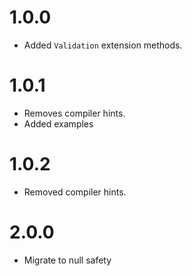 # 1.0.0

- Added `Validation` extension methods.

# 1.0.1

- Removes compiler hints.
- Added examples

# 1.0.2

- Removed compiler hints.

# 2.0.0

- Migrate to null safety
